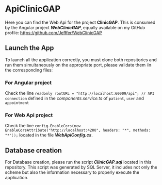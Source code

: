 # ApiClinicGAP

Here you can find the Web Api for the project **ClinicGAP**. This is consumed by the Angular project **_WebClinicGAP_**, equally available on my GitHub profile: https://github.com/Jefffer/WebClinicGAP

## Launch the App

To launch all the application correctly, you must clone both repositories and run them simultaneously on the appropriate port, please validate them iin the corresponding files:

### For Angular project

Check the line `readonly rootURL = "http://localhost:60009/api"; // API connection` defined in the _components.service.ts_ of `patient`, `user` and `appointment`

### For Web Api project

Check the line `config.EnableCors(new EnableCorsAttribute("http://localhost:4200", headers: "*", methods: "*"));` located in the file **_WebApiConfig.cs_**.

## Database creation

For Database creation, please run the script **_ClinicGAP.sql_** located in this repository. This script was generated by SQL Server, it includes not only the scheme but also the information necessary to properly execute the application.
